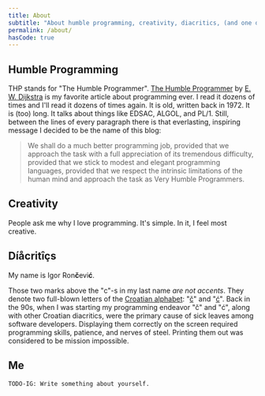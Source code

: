 ```yaml
---
title: About
subtitle: "About humble programming, creativity, diacritics, (and one day eventually about myself)."
permalink: /about/
hasCode: true
---
```

## Humble Programming
THP stands for "The Humble Programmer". [The Humble Programmer](http://www.cs.utexas.edu/users/EWD/transcriptions/EWD03xx/EWD340.html) by [E. W. Dijkstra](http://www.cs.utexas.edu/users/EWD/welcome.html) is my favorite article about programming ever. I read it dozens of times and I'll read it dozens of times again. It is old, written back in 1972. It is (too) long. It talks about things like EDSAC, ALGOL, and PL/1. Still, between the lines of every paragraph there is that everlasting, inspiring message I decided to be the name of this blog:

> We shall do a much better programming job, provided that we approach the task with a full appreciation of its tremendous difficulty, provided that we stick to modest and elegant programming languages, provided that we respect the intrinsic limitations of the human mind and approach the task as Very Humble Programmers.

## Creativity
People ask me why I love programming. It's simple. In it, I feel most creative.

## Díåcritîçs
My name is Igor Ron**č**evi**ć**.

Those two marks above the "c"-s in my last name *are not accents*. They denote two full-blown letters of the [Croatian alphabet](http://en.wikipedia.org/wiki/Croatian_alphabet): "[č](http://en.wikipedia.org/wiki/Č)" and "[ć](http://en.wikipedia.org/wiki/Ć)". Back in the 90s, when I was starting my programming endeavor "č" and "ć", along with other Croatian diacritics, were the primary cause of sick leaves among software developers. Displaying them correctly on the screen required programming skills, patience, and nerves of steel. Printing them out was considered to be mission impossible.

## Me

    TODO-IG: Write something about yourself.